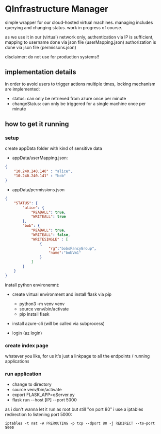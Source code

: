 # QInfrastructure Manager

simple wrapper for our cloud-hosted virtual machines. managing includes querying and changing status.
work in progress of course.

as we use it in our (virtual) network only, authentication via IP is sufficient, mapping to username done via json file (userMapping.json)
authorization is done via json file (permissons.json)

disclaimer: do not use for production systems!!

## implementation details
in order to avoid users to trigger actions multiple times, locking mechanism are implemented:
* status: can only be retrieved from azure once per minute
* changeStatus: can only be triggered for a single machine once per minute


## how to get it running

### setup
create appData folder with kind of sensitive data
* appData/userMapping.json:
```json
{
	"10.240.240.140" : "alice",
	"10.240.240.141" : "bob"
}
```
* appData/permissions.json
```json
{
	"STATUS": {
		"alice": {
			"READALL": true,
			"WRITEALL": true
		},
		"bob": {
			"READALL": true,
			"WRITEALL": false,
			"WRITESINGLE" : [
				{
					"rg":"bobsFancyGroup",
					"name":"bobVm1"
				}
			]
		}
	}
}
```

install python environemnt:
* create virtual environment and install flask via pip
	+ python3 -m venv venv
	+ source venv/bin/activate
	+ pip install flask

* install azure-cli (will be called via subprocess)
* login (az login)

### create index page
whatever you like, for us it's just a linkpage to all the endpoints / running applications

### run application
* change to directory
* source venv/bin/activate
* export FLASK_APP=qServer.py
* flask run --host [IP] --port 5000

as i don't wanna let it run as root but still "on port 80" i use a iptables redirection to listening port 5000:

```console
iptables -t nat -A PREROUTING -p tcp --dport 80 -j REDIRECT --to-port 5000
```
